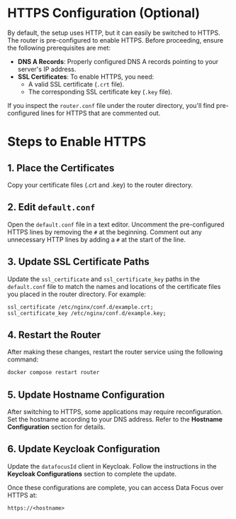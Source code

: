 
# HTTPS Configuration (Optional)

By default, the setup uses HTTP, but it can easily be switched to HTTPS. The router is pre-configured to enable HTTPS. Before proceeding, ensure the following prerequisites are met:

- **DNS A Records**: Properly configured DNS A records pointing to your server's IP address.
- **SSL Certificates**: To enable HTTPS, you need:
  - A valid SSL certificate (`.crt` file).
  - The corresponding SSL certificate key (`.key` file).

If you inspect the `router.conf` file under the router directory, you'll find pre-configured lines for HTTPS that are commented out.
# Steps to Enable HTTPS

## 1. Place the Certificates
Copy your certificate files (.crt and .key) to the router directory.

## 2. Edit `default.conf`
Open the `default.conf` file in a text editor. Uncomment the pre-configured HTTPS lines by removing the `#` at the beginning. Comment out any unnecessary HTTP lines by adding a `#` at the start of the line.

## 3. Update SSL Certificate Paths
Update the `ssl_certificate` and `ssl_certificate_key` paths in the `default.conf` file to match the names and locations of the certificate files you placed in the router directory. For example:

```
ssl_certificate /etc/nginx/conf.d/example.crt;
ssl_certificate_key /etc/nginx/conf.d/example.key;
```

## 4. Restart the Router
After making these changes, restart the router service using the following command:

```bash
docker compose restart router
```

## 5. Update Hostname Configuration
After switching to HTTPS, some applications may require reconfiguration. Set the hostname according to your DNS address. Refer to the **Hostname Configuration** section for details.

## 6. Update Keycloak Configuration
Update the `datafocusId` client in Keycloak. Follow the instructions in the **Keycloak Configurations** section to complete the update.

Once these configurations are complete, you can access Data Focus over HTTPS at:

```
https://<hostname>
```
